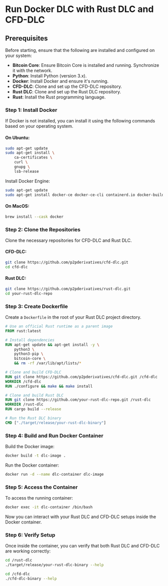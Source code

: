 # Run Docker DLC with Rust DLC and CFD-DLC

## Prerequisites

Before starting, ensure that the following are installed and configured on your system:

- **Bitcoin Core**: Ensure Bitcoin Core is installed and running. Synchronize it with the network.
- **Python**: Install Python (version 3.x).
- **Docker**: Install Docker and ensure it's running.
- **CFD-DLC**: Clone and set up the CFD-DLC repository.
- **Rust DLC**: Clone and set up the Rust DLC repository.
- **Rust**: Install the Rust programming language.

### Step 1: Install Docker

If Docker is not installed, you can install it using the following commands based on your operating system.

#### On Ubuntu:
```bash
sudo apt-get update
sudo apt-get install \
    ca-certificates \
    curl \
    gnupg \
    lsb-release
```

Install Docker Engine:
```bash
sudo apt-get update
sudo apt-get install docker-ce docker-ce-cli containerd.io docker-buildx-plugin docker-compose-plugin
```

#### On MacOS:
```bash
brew install --cask docker
```

### Step 2: Clone the Repositories

Clone the necessary repositories for CFD-DLC and Rust DLC.

#### CFD-DLC:
```bash
git clone https://github.com/p2pderivatives/cfd-dlc.git
cd cfd-dlc
```

#### Rust DLC:
```bash
git clone https://github.com/p2pderivatives/rust-dlc.git
cd your-rust-dlc-repo
```

### Step 3: Create Dockerfile

Create a `Dockerfile` in the root of your Rust DLC project directory.

```Dockerfile
# Use an official Rust runtime as a parent image
FROM rust:latest

# Install dependencies
RUN apt-get update && apt-get install -y \
    python3 \
    python3-pip \
    bitcoin-core \
    && rm -rf /var/lib/apt/lists/*

# Clone and build CFD-DLC
RUN git clone https://github.com/p2pderivatives/cfd-dlc.git /cfd-dlc
WORKDIR /cfd-dlc
RUN ./configure && make && make install

# Clone and build Rust DLC
RUN git clone https://github.com/your-rust-dlc-repo.git /rust-dlc
WORKDIR /rust-dlc
RUN cargo build --release

# Run the Rust DLC binary
CMD ["./target/release/your-rust-dlc-binary"]
```

### Step 4: Build and Run Docker Container

Build the Docker image:

```bash
docker build -t dlc-image .
```

Run the Docker container:

```bash
docker run -d --name dlc-container dlc-image
```

### Step 5: Access the Container

To access the running container:

```bash
docker exec -it dlc-container /bin/bash
```

Now you can interact with your Rust DLC and CFD-DLC setups inside the Docker container.

### Step 6: Verify Setup

Once inside the container, you can verify that both Rust DLC and CFD-DLC are working correctly:

```bash
cd /rust-dlc
./target/release/your-rust-dlc-binary --help

cd /cfd-dlc
./cfd-dlc-binary --help
```
